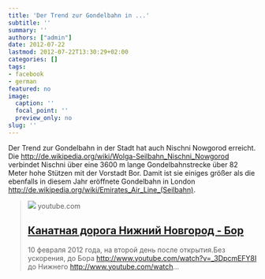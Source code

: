 ```yaml
---
title: 'Der Trend zur Gondelbahn in ...'
subtitle: ''
summary: ''
authors: ["admin"]
date: 2012-07-22
lastmod: 2012-07-22T13:30:29+02:00
categories: []
tags:
- facebook
- german
featured: no
image:
  caption: ''
  focal_point: ''
  preview_only: no
slug: ''
---
```

Der Trend zur Gondelbahn in der Stadt hat auch Nischni Nowgorod erreicht. Die http://de.wikipedia.org/wiki/Wolga-Seilbahn_Nischni_Nowgorod verbindet Nischni über eine 3600 m lange Gondelbahnstrecke über 82 Meter hohe Stützen mit der Vorstadt Bor. Damit ist sie einiges größer als die ebenfalls in diesem Jahr eröffnete Gondelbahn in London http://de.wikipedia.org/wiki/Emirates_Air_Line_(Seilbahn).
> [![](https://i.ytimg.com/vi/TzRKHwwodUE/maxresdefault.jpg)](http://www.youtube.com/watch?v=TzRKHwwodUE)
> youtube.com
> ## [Канатная дорога Нижний Новгород - Бор](http://www.youtube.com/watch?v=TzRKHwwodUE)
>
>10 февраля 2012 года, на второй день после открытия.Без ускорения, до Бора http://www.youtube.com/watch?v=_3DpcmEFY8I до Нижнего http://www.youtube.com/watch...


